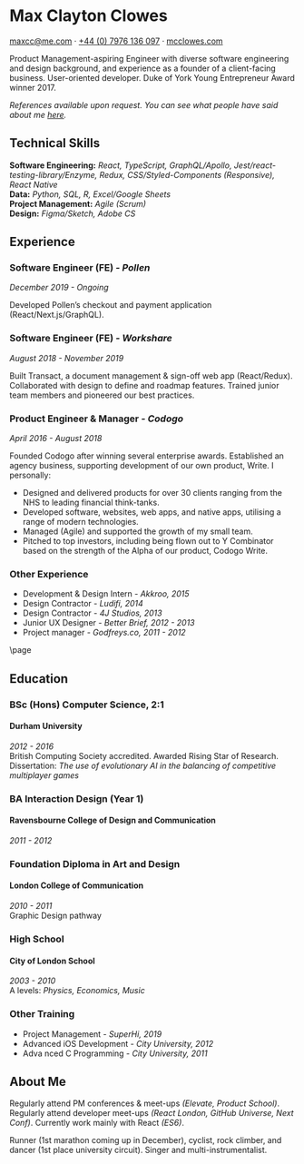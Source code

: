 # Max Clayton Clowes

[maxcc@me.com](mailto:maxcc@me.com) · [+44 (0) 7976 136 097](tel:+447976136097) · [mcclowes.com](https://mcclowes.com)  

Product Management-aspiring Engineer with diverse software engineering and design background, and experience as a founder of a client-facing business. User-oriented developer. Duke of York Young Entrepreneur Award winner 2017.

_References available upon request. You can see what people have said about me [here](https://github.com/mcclowes/mcclowes/blob/master/recommendations.md)._

## Technical Skills

__Software Engineering:__ _React, TypeScript, GraphQL/Apollo, Jest/react-testing-library/Enzyme, Redux, CSS/Styled-Components (Responsive), React Native_  
__Data:__ _Python, SQL, R, Excel/Google Sheets_  
__Project Management:__ _Agile (Scrum)_  
__Design:__ _Figma/Sketch, Adobe CS_

## Experience

### Software Engineer (FE) _- Pollen_

_December 2019 - Ongoing_

Developed Pollen’s checkout and payment application (React/Next.js/GraphQL). 

### Software Engineer (FE) _- Workshare_

_August 2018 - November 2019_

Built Transact, a document management & sign-off web app (React/Redux). Collaborated with design to define and roadmap features. Trained junior team members and pioneered our best practices.

### Product Engineer & Manager _- Codogo_

_April 2016 - August 2018_ 

Founded Codogo after winning several enterprise awards. Established an agency business, supporting development of our own product, Write. I personally:
- Designed and delivered products for over 30 clients ranging from the NHS to leading financial think-tanks.
- Developed software, websites, web apps, and native apps, utilising a range of modern technologies.
- Managed (Agile) and supported the growth of my small team.
- Pitched to top investors, including being flown out to Y Combinator based on the strength of the Alpha of our product, Codogo Write.

### Other Experience
- Development & Design Intern _- Akkroo, 2015_
- Design Contractor _- Ludifi, 2014_
- Design Contractor _- 4J Studios, 2013_
- Junior UX Designer _- Better Brief, 2012 - 2013_
- Project manager _- Godfreys.co, 2011 - 2012_

\page

## Education

### BSc (Hons) Computer Science, 2:1
#### Durham University  

_2012 - 2016_  
British Computing Society accredited. Awarded Rising Star of Research.  
Dissertation: _The use of evolutionary AI in the balancing of competitive multiplayer games_  

### BA Interaction Design (Year 1)
#### Ravensbourne College of Design and Communication  

_2011 - 2012_  

### Foundation Diploma in Art and Design
#### London College of Communication  

_2010 - 2011_  
Graphic Design pathway   

### High School
#### City of London School  

_2003 - 2010_  
A levels: _Physics, Economics, Music_  

### Other Training
- Project Management _- SuperHi, 2019_
- Advanced iOS Development _- City University, 2012_
- Adva nced C Programming _- City University, 2011_

## About Me

Regularly attend PM conferences & meet-ups _(Elevate, Product School)_. Regularly attend developer meet-ups _(React London, GitHub Universe, Next Conf)_. Currently work mainly with React _(ES6)_.

Runner (1st marathon coming up in December), cyclist, rock climber, and dancer (1st place university circuit). Singer and multi-instrumentalist.
